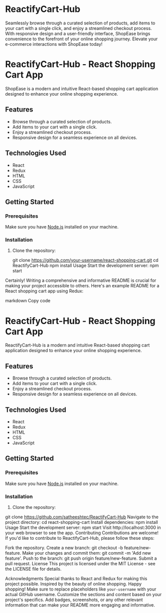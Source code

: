 # ReactifyCart-Hub
 Seamlessly browse through a curated selection of products, add items to your cart with a single click, and enjoy a streamlined checkout process. With responsive design and a user-friendly interface, ShopEase brings convenience to the forefront of your online shopping journey. Elevate your e-commerce interactions with ShopEase today!
# ReactifyCart-Hub - React Shopping Cart App

ShopEase is a modern and intuitive React-based shopping cart application designed to enhance your online shopping experience.

## Features

- Browse through a curated selection of products.
- Add items to your cart with a single click.
- Enjoy a streamlined checkout process.
- Responsive design for a seamless experience on all devices.

## Technologies Used

- React
- Redux
- HTML
- CSS
- JavaScript

## Getting Started

### Prerequisites

Make sure you have [Node.js](https://nodejs.org/) installed on your machine.

### Installation

1. Clone the repository:

 
   git clone https://github.com/your-username/react-shopping-cart.git
   cd ReactifyCart-Hub
   npm install
   Usage
   Start the development server:
   npm start
   
Certainly! Writing a comprehensive and informative README is crucial for making your project accessible to others. Here's an example README for a React shopping cart app using Redux:

markdown
Copy code
# ReactifyCart-Hub - React Shopping Cart App

ReactifyCart-Hub is a modern and intuitive React-based shopping cart application designed to enhance your online shopping experience.

## Features

- Browse through a curated selection of products.
- Add items to your cart with a single click.
- Enjoy a streamlined checkout process.
- Responsive design for a seamless experience on all devices.

## Technologies Used

- React
- Redux
- HTML
- CSS
- JavaScript

## Getting Started

### Prerequisites

Make sure you have [Node.js](https://nodejs.org/) installed on your machine.

### Installation

1. Clone the repository:

git clone https://github.com/satheeshtec/ReactifyCart-Hub
Navigate to the project directory:
cd react-shopping-cart
Install dependencies:
npm install
Usage
Start the development server:
npm start
Visit http://localhost:3000 in your web browser to see the app.
Contributing
Contributions are welcome! If you'd like to contribute to ReactifyCart-Hub, please follow these steps:

Fork the repository.
Create a new branch: git checkout -b feature/new-feature.
Make your changes and commit them: git commit -m 'Add new feature'.
Push to the branch: git push origin feature/new-feature.
Submit a pull request.
License
This project is licensed under the MIT License - see the LICENSE file for details.

Acknowledgments
Special thanks to React and Redux for making this project possible.
Inspired by the beauty of online shopping.
Happy shopping!
Make sure to replace placeholders like `your-username` with your actual GitHub username. Customize the sections and content based on your project's specifics. Add badges, screenshots, or any other relevant information that can make your README more engaging and informative.




